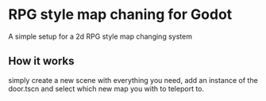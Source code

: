 # RPG style map chaning for Godot
A simple setup for a 2d RPG style map changing system

## How it works
simply create a new scene with everything you need, add an instance of the door.tscn and select which new map you with to teleport to.
